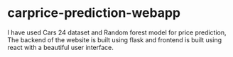 # carprice-prediction-webapp
I have used Cars 24 dataset and Random forest model for price prediction, The backend of the website is built using flask and frontend is built using react with a beautiful user interface.
